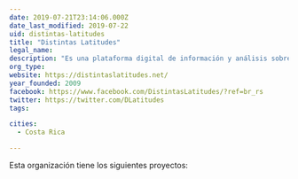 ```yaml
---
date: 2019-07-21T23:14:06.000Z
date_last_modified: 2019-07-22
uid: distintas-latitudes
title: "Distintas Latitudes"
legal_name: 
description: "Es una plataforma digital de información y análisis sobre América Latina en donde abordan 6 líneas temáticas: derechos humanos, datos abiertos, género, emprendimiento, sustentabilidad, arte y cultura."
org_type: 
website: https://distintaslatitudes.net/
year_founded: 2009
facebook: https://www.facebook.com/DistintasLatitudes/?ref=br_rs
twitter: https://twitter.com/DLatitudes
tags:

cities: 
  - Costa Rica

---
```


Esta organización tiene los siguientes proyectos:


